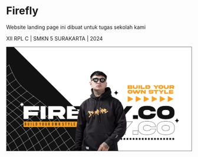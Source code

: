 # Firefly
Website landing page ini dibuat untuk tugas sekolah kami

XII RPL C | SMKN 5 SURAKARTA | 2024

<img src="images/home-img.png">